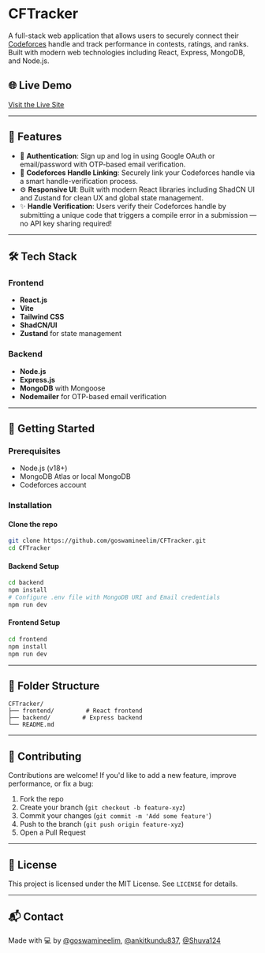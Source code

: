 
# CFTracker

A full-stack web application that allows users to securely connect their [Codeforces](https://codeforces.com/) handle and track performance in contests, ratings, and ranks. Built with modern web technologies including React, Express, MongoDB, and Node.js.

## 🌐 Live Demo
[Visit the Live Site](https://cftracker.onrender.com/)  

---

## 🚀 Features

- 🔐 **Authentication**: Sign up and log in using Google OAuth or email/password with OTP-based email verification.
- 🔗 **Codeforces Handle Linking**: Securely link your Codeforces handle via a smart handle-verification process.
- ⚙️ **Responsive UI**: Built with modern React libraries including ShadCN UI and Zustand for clean UX and global state management.
- ✨ **Handle Verification**: Users verify their Codeforces handle by submitting a unique code that triggers a compile error in a submission — no API key sharing required!

---

## 🛠️ Tech Stack

### Frontend
- **React.js**
- **Vite**
- **Tailwind CSS**
- **ShadCN/UI**
- **Zustand** for state management

### Backend
- **Node.js**
- **Express.js**
- **MongoDB** with Mongoose
- **Nodemailer** for OTP-based email verification

---

## 🧪 Getting Started

### Prerequisites
- Node.js (v18+)
- MongoDB Atlas or local MongoDB
- Codeforces account

### Installation

#### Clone the repo
```bash
git clone https://github.com/goswamineelim/CFTracker.git
cd CFTracker
```

#### Backend Setup
```bash
cd backend
npm install
# Configure .env file with MongoDB URI and Email credentials
npm run dev
```

#### Frontend Setup
```bash
cd frontend
npm install
npm run dev
```

---

## 📁 Folder Structure

```
CFTracker/
├── frontend/         # React frontend
├── backend/         # Express backend
└── README.md
```

---

## 🧠 Contributing

Contributions are welcome! If you'd like to add a new feature, improve performance, or fix a bug:

1. Fork the repo
2. Create your branch (`git checkout -b feature-xyz`)
3. Commit your changes (`git commit -m 'Add some feature'`)
4. Push to the branch (`git push origin feature-xyz`)
5. Open a Pull Request

---

## 📜 License

This project is licensed under the MIT License. See `LICENSE` for details.

---

## 📬 Contact

Made with 💻 by [@goswamineelim](https://github.com/goswamineelim), [@ankitkundu837](https://github.com/ankitkundu837), [@Shuva124](https://github.com/Shuva124)
